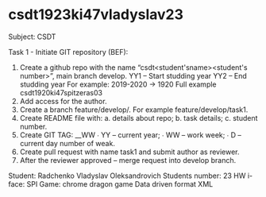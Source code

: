 # csdt1923ki47vladyslav23
Subject: CSDT

Task 1 - Initiate GIT repository (BEF):

1) Create a github repo with the name “csdt<student'sname><student's number>”, main branch develop. YY1 – Start studding year YY2 – End studding year For example: 2019-2020 -> 1920 Full example csdt1920ki47spitzeras03
2) Add access for the author.
3) Create a branch feature/develop/. For example feature/develop/task1.
4) Create README file with: a. details about repo; b. task details; c. student number.
5) Create GIT TAG: __WW ∙ YY – current year; ∙ WW – work week; ∙ D – current day number of weak.
6) Create pull request with name task1 and submit author as reviewer.
7) After the reviewer approved – merge request into develop branch.

Student: Radchenko Vladyslav Oleksandrovich Students number: 23 HW i-face: SPI Game: chrome dragon game Data driven format XML
